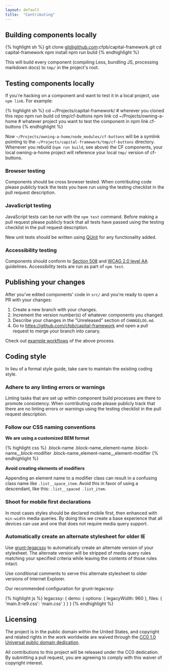 ```yaml
---
layout: default
title:  "Contributing"
---
```


## Building components locally

{% highlight sh %}
git clone git@github.com:cfpb/capital-framework.git
cd capital-framework
npm install
npm run build
{% endhighlight %}

This will build every component (compiling Less, bundling JS, processing markdown docs) to `tmp/` in the project's root.


## Testing components locally

If you're hacking on a component and want to test it in a local project, use `npm link`.
For example:

{% highlight sh %}
cd ~/Projects/capital-framework/ # wherever you cloned this repo
npm run build
cd tmp/cf-buttons
npm link
cd ~/Projects/owning-a-home # whatever project you want to test the component in
npm link cf-buttons
{% endhighlight %}

Now `~/Projects/owning-a-home/node_modules/cf-buttons` will be a symlink pointing
to the `~/Projects/capital-framework/tmp/cf-buttons` directory.
Whenever you rebuild (`npm run build`, see above) the CF components, your local
owning-a-home project will reference your local `tmp/` version of cf-buttons.


### Browser testing

Components should be cross browser tested. When contributing code please publicly track the tests you have run using the testing checklist in the pull request description.


### JavaScript testing

JavaScript tests can be run with the `npm test` command. Before making a pull
request please publicly track that all tests have passed using the testing
checklist in the pull request description.

New unit tests should be written using [QUnit](https://qunitjs.com/) for any functionality added.


### Accessibility testing

Components should conform to [Section 508](http://www.section508.gov/)
and [WCAG 2.0 level AA](http://www.w3.org/TR/WCAG20/) guidelines. Accessibility
tests are run as part of `npm test`.


## Publishing your changes

After you've edited components' code in `src/` and you're ready to open a PR with your changes:

1. Create a new branch with your changes.
1. Increment the version number(s) of whatever components you changed.
1. Describe your changes in the "Unreleased" section of `CHANGELOG.md`.
1. Go to https://github.com/cfpb/capital-framework and open a pull request to merge your branch into canary.

Check out [example workflows](https://github.com/cfpb/capital-framework/issues/248) of the above process.


## Coding style

In lieu of a formal style guide, take care to maintain the existing coding style.


### Adhere to any linting errors or warnings

Linting tasks that are set up within component build processes are there to
promote consistency.
When contributing code please publicly track that there are no linting errors
or warnings using the testing checklist in the pull request description.


### Follow our CSS naming conventions

**We are using a customized BEM format**

{% highlight css %}
.block-name
.block-name_element-name
.block-name__block-modifier
.block-name_element-name__element-modifier
{% endhighlight %}

**Avoid creating elements of modifiers**

Appending an element name to a modifier class can result in a confusing class
name like `.list__space_item`.
Avoid this in favor of using a descendant, like this: `.list__spaced .list_item`.


### Shoot for mobile first declarations

In most cases styles should be declared mobile first,
then enhanced with `min-width` media queries. By doing this we create a base
experience that all devices can use and one that does not require media query support.


### Automatically create an alternate stylesheet for older IE

Use [grunt-legacssy](https://github.com/robinpokorny/grunt-legacssy) to
automatically create an alternate version of your stylesheet.
The alternate version will be stripped of media query rules matching your
specified criteria while leaving the contents of those rules intact.

Use conditional comments to serve this alternate stylesheet to older versions
of Internet Explorer.

Our recommended configuration for grunt-legacssy:

{% highlight js %}
legacssy: {
  demo: {
    options: {
      legacyWidth: 960
    },
    files: {
      'main.lt-ie9.css': 'main.css'
    }
  }
}
{% endhighlight %}


## Licensing

The project is in the public domain within the United States, and
copyright and related rights in the work worldwide are waived through
the [CC0 1.0 Universal public domain dedication][CC0].

All contributions to this project will be released under the CC0
dedication. By submitting a pull request, you are agreeing to comply
with this waiver of copyright interest.

[CC0]: http://creativecommons.org/publicdomain/zero/1.0/
